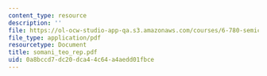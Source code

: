 ```yaml
---
content_type: resource
description: ''
file: https://ol-ocw-studio-app-qa.s3.amazonaws.com/courses/6-780-semiconductor-manufacturing-spring-2003/0a8bccd7dc20dca44c64a4aedd01fbce_somani_teo_rep.pdf
file_type: application/pdf
resourcetype: Document
title: somani_teo_rep.pdf
uid: 0a8bccd7-dc20-dca4-4c64-a4aedd01fbce
---
```

